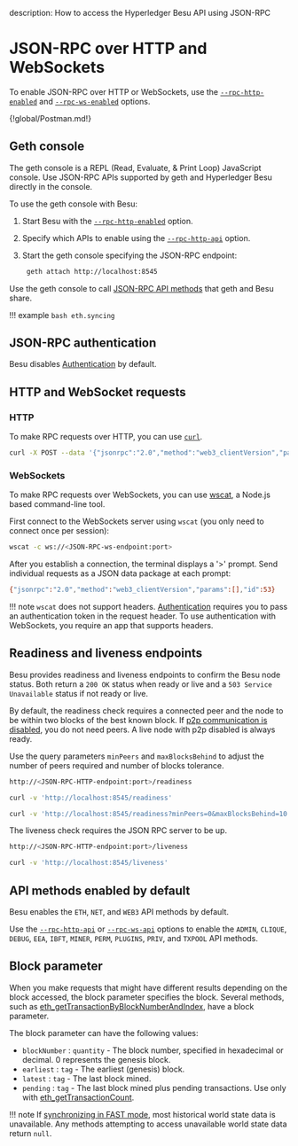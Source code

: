 description: How to access the Hyperledger Besu API using JSON-RPC
<!--- END of page meta data -->

# JSON-RPC over HTTP and WebSockets

To enable JSON-RPC over HTTP or WebSockets, use the [`--rpc-http-enabled`](../../../Reference/CLI/CLI-Syntax.md#rpc-http-enabled)
and [`--rpc-ws-enabled`](../../../Reference/CLI/CLI-Syntax.md#rpc-ws-enabled) options.

{!global/Postman.md!}

## Geth console

The geth console is a REPL (Read, Evaluate, & Print Loop) JavaScript console. Use JSON-RPC APIs supported by geth and
Hyperledger Besu directly in the console.

To use the geth console with Besu:

1. Start Besu with the [`--rpc-http-enabled`](../../../Reference/CLI/CLI-Syntax.md#rpc-http-enabled) option.

1. Specify which APIs to enable using the [`--rpc-http-api`](../../../Reference/CLI/CLI-Syntax.md#rpc-http-api) option.

1. Start the geth console specifying the JSON-RPC endpoint:
   ```bash
    geth attach http://localhost:8545
   ```

Use the geth console to call [JSON-RPC API methods](../../../Reference/API-Methods.md) that geth and Besu share.

!!! example
    ```bash
    eth.syncing
    ```

## JSON-RPC authentication

Besu disables [Authentication](Authentication.md) by default.

## HTTP and WebSocket requests

### HTTP

To make RPC requests over HTTP, you can use [`curl`](https://curl.haxx.se/download.html).

```bash
curl -X POST --data '{"jsonrpc":"2.0","method":"web3_clientVersion","params":[],"id":53}' <JSON-RPC-http-endpoint:port>
```

### WebSockets

To make RPC requests over WebSockets, you can use [wscat](https://github.com/websockets/wscat), a Node.js based command-line tool.

First connect to the WebSockets server using `wscat` (you only need to connect once per session):

```bash
wscat -c ws://<JSON-RPC-ws-endpoint:port>
```

After you establish a connection, the terminal displays a '>' prompt.
Send individual requests as a JSON data package at each prompt:

```bash
{"jsonrpc":"2.0","method":"web3_clientVersion","params":[],"id":53}
```

!!! note
    `wscat` does not support headers. [Authentication](Authentication.md) requires you to pass an authentication token in the
    request header. To use authentication with WebSockets, you require an app that supports headers.

## Readiness and liveness endpoints

Besu provides readiness and liveness endpoints to confirm the Besu node status. Both return a
`200 OK` status when ready or live and a `503 Service Unavailable` status if not ready or live.

By default, the readiness check requires a connected peer and the node to be within two blocks of the best
known block. If [p2p communication is disabled](../../../Reference/CLI/CLI-Syntax.md#p2p-enabled), you do not need peers.
A live node with p2p disabled is always ready.

Use the query parameters `minPeers` and `maxBlocksBehind` to adjust the number of peers required and number of blocks tolerance.

```bash tab="Readiness Endpoint"
http://<JSON-RPC-HTTP-endpoint:port>/readiness
```

```bash tab="curl Request Example"
curl -v 'http://localhost:8545/readiness'
```

```bash tab="Query Parameters Example"
curl -v 'http://localhost:8545/readiness?minPeers=0&maxBlocksBehind=10'
```

The liveness check requires the JSON RPC server to be up.

```bash tab="Liveness Endpoint"
http://<JSON-RPC-HTTP-endpoint:port>/liveness
```

```bash tab="curl Request Example"
curl -v 'http://localhost:8545/liveness'
```

## API methods enabled by default

Besu enables the `ETH`, `NET`, and `WEB3` API methods by default.

Use the [`--rpc-http-api`](../../../Reference/CLI/CLI-Syntax.md#rpc-http-api) or [`--rpc-ws-api`](../../../Reference/CLI/CLI-Syntax.md#rpc-ws-api)
options to enable the `ADMIN`, `CLIQUE`, `DEBUG`, `EEA`, `IBFT`, `MINER`, `PERM`, `PLUGINS`, `PRIV`,
and `TXPOOL` API methods.

## Block parameter

When you make requests that might have different results depending on the block accessed,
the block parameter specifies the block.
Several methods, such as [eth_getTransactionByBlockNumberAndIndex](../../../Reference/API-Methods.md#eth_gettransactionbyblocknumberandindex), have a block parameter.

The block parameter can have the following values:

* `blockNumber` : `quantity` - The block number, specified in hexadecimal or decimal. 0 represents the genesis block.
* `earliest` : `tag` - The earliest (genesis) block.
* `latest` : `tag` - The last block mined.
* `pending` : `tag` - The last block mined plus pending transactions. Use only with [eth_getTransactionCount](../../../Reference/API-Methods.md#eth_gettransactioncount).

!!! note
    If [synchronizing in FAST mode](../../../Reference/CLI/CLI-Syntax.md#sync-mode), most historical
    world state data is unavailable. Any methods attempting to access unavailable world state data return `null`.